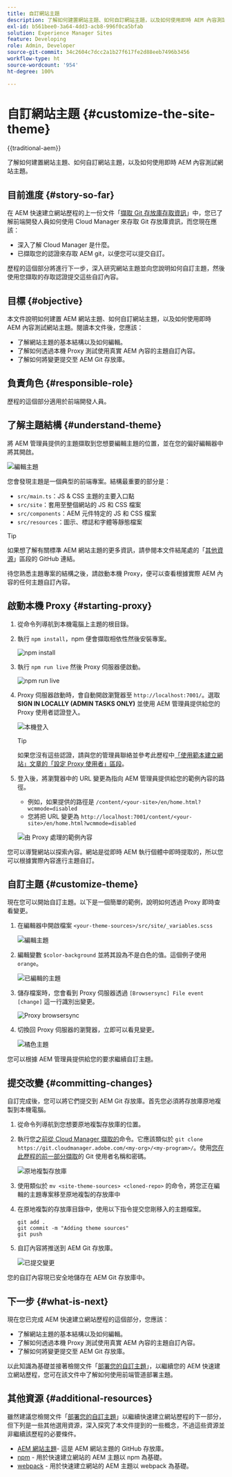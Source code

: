 ```yaml
---
title: 自訂網站主題
description: 了解如何建置網站主題、如何自訂網站主題，以及如何使用即時 AEM 內容測試網站主題。
exl-id: b561bee0-3a64-4dd3-acb8-996f0ca5bfab
solution: Experience Manager Sites
feature: Developing
role: Admin, Developer
source-git-commit: 34c2604c7dcc2a1b27f617fe2d88eeb7496b3456
workflow-type: ht
source-wordcount: '954'
ht-degree: 100%

---
```


# 自訂網站主題 {#customize-the-site-theme}

{{traditional-aem}}

了解如何建置網站主題、如何自訂網站主題，以及如何使用即時 AEM 內容測試網站主題。

## 目前進度 {#story-so-far}

在 AEM 快速建立網站歷程的上一份文件「[擷取 Git 存放庫存取資訊](retrieve-access.md)」中，您已了解前端開發人員如何使用 Cloud Manager 來存取 Git 存放庫資訊，而您現在應該：

* 深入了解 Cloud Manager 是什麼。
* 已擷取您的認證來存取 AEM git，以便您可以提交自訂。

歷程的這個部分將進行下一步，深入研究網站主題並向您說明如何自訂主題，然後使用您擷取的存取認證提交這些自訂內容。

## 目標 {#objective}

本文件說明如何建置 AEM 網站主題、如何自訂網站主題，以及如何使用即時 AEM 內容測試網站主題。閱讀本文件後，您應該：

* 了解網站主題的基本結構以及如何編輯。
* 了解如何透過本機 Proxy 測試使用真實 AEM 內容的主題自訂內容。
* 了解如何將變更提交至 AEM Git 存放庫。

## 負責角色 {#responsible-role}

歷程的這個部分適用於前端開發人員。

## 了解主題結構 {#understand-theme}

將 AEM 管理員提供的主題擷取到您想要編輯主題的位置，並在您的偏好編輯器中將其開啟。

![編輯主題](assets/edit-theme.png)

您會發現主題是一個典型的前端專案。結構最重要的部分是：

* `src/main.ts`：JS &amp; CSS 主題的主要入口點
* `src/site`：套用至整個網站的 JS 和 CSS 檔案
* `src/components`：AEM 元件特定的 JS 和 CSS 檔案
* `src/resources`：圖示、標誌和字體等靜態檔案

>[!TIP]
>
>如果想了解有關標準 AEM 網站主題的更多資訊，請參閱本文件結尾處的「[其他資源](#additional-resources)」區段的 GitHub 連結。

待您熟悉主題專案的結構之後，請啟動本機 Proxy，便可以查看根據實際 AEM 內容的任何主題自訂內容。

## 啟動本機 Proxy {#starting-proxy}

1. 從命令列導航到本機電腦上主題的根目錄。
1. 執行 `npm install`，npm 便會擷取相依性然後安裝專案。

   ![npm install](assets/npm-install.png)

1. 執行 `npm run live` 然後 Proxy 伺服器便啟動。

   ![npm run live](assets/npm-run-live.png)

1. Proxy 伺服器啟動時，會自動開啟瀏覽器至 `http://localhost:7001/`。選取 **SIGN IN LOCALLY (ADMIN TASKS ONLY)** 並使用 AEM 管理員提供給您的 Proxy 使用者認證登入。

   ![本機登入](assets/sign-in-locally.png)

   >[!TIP]
   >
   >如果您沒有這些認證，請與您的管理員聯絡並參考此歷程中[「使用範本建立網站」文章的「設定 Proxy 使用者」區段](/help/journey-sites/quick-site/create-site.md#proxy-user)。

1. 登入後，將瀏覽器中的 URL 變更為指向 AEM 管理員提供給您的範例內容的路徑。

   * 例如，如果提供的路徑是 `/content/<your-site>/en/home.html?wcmmode=disabled`
   * 您將把 URL 變更為 `http://localhost:7001/content/<your-site>/en/home.html?wcmmode=disabled`

   ![由 Proxy 處理的範例內容](assets/proxied-sample-content.png)

您可以導覽網站以探索內容。網站是從即時 AEM 執行個體中即時提取的，所以您可以根據實際內容進行主題自訂。

## 自訂主題 {#customize-theme}

現在您可以開始自訂主題。以下是一個簡單的範例，說明如何透過 Proxy 即時查看變更。

1. 在編輯器中開啟檔案 `<your-theme-sources>/src/site/_variables.scss`

   ![編輯主題](assets/edit-theme.png)

1. 編輯變數 `$color-background` 並將其設為不是白色的值。這個例子使用 `orange`。

   ![已編輯的主題](assets/edited-theme.png)

1. 儲存檔案時，您會看到 Proxy 伺服器透過 `[Browsersync] File event [change]` 這一行識別出變更。

   ![Proxy browsersync](assets/proxy-browsersync.png)

1. 切換回 Proxy 伺服器的瀏覽器，立即可以看見變更。

   ![橘色主題](assets/orange-theme.png)

您可以根據 AEM 管理員提供給您的要求繼續自訂主題。

## 提交改變 {#committing-changes}

自訂完成後，您可以將它們提交到 AEM Git 存放庫。首先您必須將存放庫原地複製到本機電腦。

1. 從命令列導航到您想要原地複製存放庫的位置。
1. 執行您[之前從 Cloud Manager 擷取的](retrieve-access.md)命令。它應該類似於 `git clone https://git.cloudmanager.adobe.com/<my-org>/<my-program>/`。使用[您在此歷程的前一部分擷取](retrieve-access.md)的 Git 使用者名稱和密碼。

   ![原地複製存放庫](assets/clone-repo.png)

1. 使用類似於 `mv <site-theme-sources> <cloned-repo>` 的命令，將您正在編輯的主題專案移至原地複製的存放庫中
1. 在原地複製的存放庫目錄中，使用以下指令提交您剛移入的主題檔案。

   ```text
   git add .
   git commit -m "Adding theme sources"
   git push
   ```

1. 自訂內容將推送到 AEM Git 存放庫。

   ![已提交變更](assets/changes-committed.png)

您的自訂內容現已安全地儲存在 AEM Git 存放庫中。

## 下一步 {#what-is-next}

現在您已完成 AEM 快速建立網站歷程的這個部分，您應該：

* 了解網站主題的基本結構以及如何編輯。
* 了解如何透過本機 Proxy 測試使用真實 AEM 內容的主題自訂內容。
* 了解如何將變更提交至 AEM Git 存放庫。

以此知識為基礎並接著檢閱文件「[部署您的自訂主題](deploy-theme.md)」，以繼續您的 AEM 快速建立網站歷程，您可在該文件中了解如何使用前端管道部署主題。

## 其他資源 {#additional-resources}

雖然建議您檢閱文件「[部署您的自訂主題](deploy-theme.md)」以繼續快速建立網站歷程的下一部分，但下列是一些其他選用資源，深入探究了本文件提到的一些概念，不過這些資源並非繼續該歷程的必要條件。

* [AEM 網站主題](https://github.com/adobe/aem-site-template-standard-theme-e2e)- 這是 AEM 網站主題的 GitHub 存放庫。
* [npm](https://www.npmjs.com) - 用於快速建立網站的 AEM 主題以 npm 為基礎。
* [webpack](https://webpack.js.org) - 用於快速建立網站的 AEM 主題以 webpack 為基礎。
